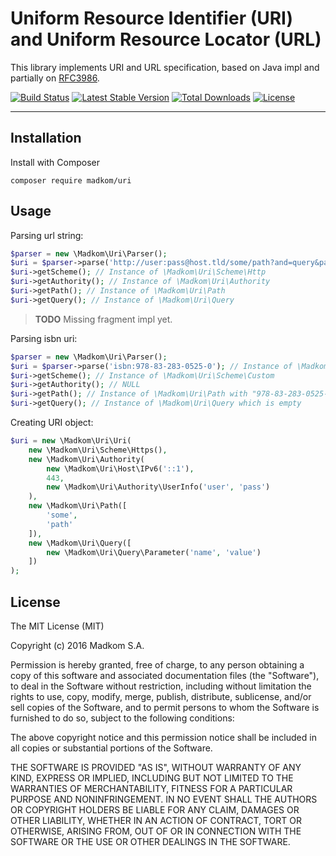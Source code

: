 Uniform Resource Identifier (URI) and Uniform Resource Locator (URL)
====================================================================

This library implements URI and URL specification, based on Java impl and partially on 
[RFC3986](https://tools.ietf.org/html/rfc3986). 

[![Build Status](https://travis-ci.org/madkom/uri.svg?branch=master)](https://travis-ci.org/madkom/uri)
[![Latest Stable Version](https://poser.pugx.org/madkom/uri/v/stable)](https://packagist.org/packages/madkom/uri)
[![Total Downloads](https://poser.pugx.org/madkom/uri/downloads)](https://packagist.org/packages/madkom/uri)
[![License](https://poser.pugx.org/madkom/uri/license)](https://packagist.org/packages/madkom/uri)

---

## Installation

Install with Composer

```
composer require madkom/uri
```

## Usage

Parsing url string:

```php
$parser = new \Madkom\Uri\Parser();
$uri = $parser->parse('http://user:pass@host.tld/some/path?and=query&param=2#fragment'); // Instance of \Madkom\Uri\Uri
$uri->getScheme(); // Instance of \Madkom\Uri\Scheme\Http
$uri->getAuthority(); // Instance of \Madkom\Uri\Authority
$uri->getPath(); // Instance of \Madkom\Uri\Path
$uri->getQuery(); // Instance of \Madkom\Uri\Query
```

> **TODO** Missing fragment impl yet.

Parsing isbn uri:

```php
$parser = new \Madkom\Uri\Parser();
$uri = $parser->parse('isbn:978-83-283-0525-0'); // Instance of \Madkom\Uri\Uri
$uri->getScheme(); // Instance of \Madkom\Uri\Scheme\Custom
$uri->getAuthority(); // NULL
$uri->getPath(); // Instance of \Madkom\Uri\Path with "978-83-283-0525-0"
$uri->getQuery(); // Instance of \Madkom\Uri\Query which is empty
```

Creating URI object:

```php
$uri = new \Madkom\Uri\Uri(
    new \Madkom\Uri\Scheme\Https(),
    new \Madkom\Uri\Authority(
        new \Madkom\Uri\Host\IPv6('::1'),
        443,
        new \Madkom\Uri\Authority\UserInfo('user', 'pass')
    ),
    new \Madkom\Uri\Path([
        'some',
        'path'
    ]),
    new \Madkom\Uri\Query([
        new \Madkom\Uri\Query\Parameter('name', 'value')
    ])
);
```

## License

The MIT License (MIT)

Copyright (c) 2016 Madkom S.A.

Permission is hereby granted, free of charge, to any person obtaining a copy
of this software and associated documentation files (the "Software"), to deal
in the Software without restriction, including without limitation the rights
to use, copy, modify, merge, publish, distribute, sublicense, and/or sell
copies of the Software, and to permit persons to whom the Software is
furnished to do so, subject to the following conditions:

The above copyright notice and this permission notice shall be included in
all copies or substantial portions of the Software.

THE SOFTWARE IS PROVIDED "AS IS", WITHOUT WARRANTY OF ANY KIND, EXPRESS OR
IMPLIED, INCLUDING BUT NOT LIMITED TO THE WARRANTIES OF MERCHANTABILITY,
FITNESS FOR A PARTICULAR PURPOSE AND NONINFRINGEMENT. IN NO EVENT SHALL THE
AUTHORS OR COPYRIGHT HOLDERS BE LIABLE FOR ANY CLAIM, DAMAGES OR OTHER
LIABILITY, WHETHER IN AN ACTION OF CONTRACT, TORT OR OTHERWISE, ARISING FROM,
OUT OF OR IN CONNECTION WITH THE SOFTWARE OR THE USE OR OTHER DEALINGS IN
THE SOFTWARE.